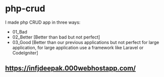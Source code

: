 # php-crud
I made php CRUD app in three ways:
- 01_Bad
- 02_Better [Better than bad but not perfect]
- 03_Good [Better than our previous applications but not perfect for large application, for large application use a framework like Laravel or CodeIgniter]

## https://infjdeepak.000webhostapp.com/
